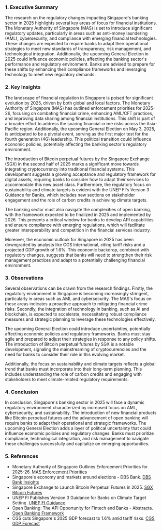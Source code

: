 ### 1. Executive Summary

The research on the regulatory changes impacting Singapore's banking sector in 2025 highlights several key areas of focus for financial institutions. The Monetary Authority of Singapore (MAS) is set to introduce significant regulatory updates, particularly in areas such as anti-money laundering (AML), cybersecurity, and compliance with emerging financial technologies. These changes are expected to require banks to adapt their operational strategies to meet new standards of transparency, risk management, and technological integration. Additionally, the upcoming General Election in 2025 could influence economic policies, affecting the banking sector's performance and regulatory environment. Banks are advised to prepare for these shifts by enhancing their compliance frameworks and leveraging technology to meet new regulatory demands.

### 2. Key Insights

The landscape of financial regulation in Singapore is poised for significant evolution by 2025, driven by both global and local factors. The Monetary Authority of Singapore (MAS) has outlined enforcement priorities for 2025-26, focusing on combating financial crime, enhancing AML/CFT practices, and improving data sharing among financial institutions. This shift is part of a broader effort to address the soaring financial crime risks across the Asia-Pacific region. Additionally, the upcoming General Election on May 3, 2025, is anticipated to be a pivotal event, serving as the first major test for the fourth generation (4G) leadership. This political transition could influence economic policies, potentially affecting the banking sector's regulatory environment.

The introduction of Bitcoin perpetual futures by the Singapore Exchange (SGX) in the second half of 2025 marks a significant move towards integrating cryptocurrency into traditional financial systems. This development suggests a growing acceptance and regulatory framework for digital assets, requiring banks to consider how to adapt their services to accommodate this new asset class. Furthermore, the regulatory focus on sustainability and climate targets is evident with the UNEP FI's Version 3 Guidance for Banks, which includes new sections on stakeholder engagement and the role of carbon credits in achieving climate targets.

The banking sector must also navigate the complexities of open banking, with the framework expected to be finalized in 2025 and implemented by 2026. This presents a critical window for banks to develop API capabilities and ensure compliance with emerging regulations, which will facilitate greater interoperability and competition in the financial services industry. 

Moreover, the economic outlook for Singapore in 2025 has been downgraded by analysts like CGS International, citing tariff risks and a projected GDP growth of 1.6%. This economic backdrop, combined with regulatory changes, suggests that banks will need to strengthen their risk management practices and adapt to a potentially challenging financial environment.

### 3. Observations

Several observations can be drawn from the research findings. Firstly, the regulatory environment in Singapore is becoming increasingly stringent, particularly in areas such as AML and cybersecurity. The MAS's focus on these areas indicates a proactive approach to mitigating financial crime risks. Secondly, the integration of technology in banking, such as AI and blockchain, is expected to accelerate, necessitating robust compliance measures and strategic planning to leverage these technologies effectively.

The upcoming General Election could introduce uncertainties, potentially affecting economic policies and regulatory frameworks. Banks must stay agile and prepared to adjust their strategies in response to any policy shifts. The introduction of Bitcoin perpetual futures by SGX is a notable development, signaling the mainstreaming of cryptocurrencies and the need for banks to consider their role in this evolving market.

Additionally, the focus on sustainability and climate targets reflects a global trend that banks must incorporate into their long-term planning. This includes understanding the role of carbon credits and engaging with stakeholders to meet climate-related regulatory requirements.

### 4. Conclusion

In conclusion, Singapore's banking sector in 2025 will face a dynamic regulatory environment characterized by increased focus on AML, cybersecurity, and sustainability. The introduction of new financial products like Bitcoin perpetual futures and the advancement of open banking will require banks to adapt their operational and strategic frameworks. The upcoming General Election adds a layer of political uncertainty that could influence economic policies and regulatory changes. Banks must prioritize compliance, technological integration, and risk management to navigate these challenges successfully and capitalize on emerging opportunities.

### 5. References

- Monetary Authority of Singapore Outlines Enforcement Priorities for 2025-26. [MAS Enforcement Priorities](https://www.lexology.com/library/detail.aspx?g=eca8c0fe-b6a7-4a22-9b0d-5e8f92454ca1)
- Singapore's economy and markets around elections - DBS Bank. [DBS Bank Insights](https://www.dbs.com.sg/sme/aics/templatedata/article/generic/data/en/GR/042025/250423_insights_singapore.xml)
- Singapore Exchange to Launch Bitcoin Perpetual Futures in 2025. [SGX Bitcoin Futures](https://www.ainvest.com/news/singapore-exchange-launch-bitcoin-perpetual-futures-2025-2504/)
- UNEP FI Publishes Version 3 Guidance for Banks on Climate Target Setting. [UNEP FI Guidance](https://www.regulationasia.com/unep-fi-publishes-version-3-guidance-for-banks-on-climate-target-setting/)
- Open Banking: The API Opportunity for Fintech and Banks - Abstracta. [Open Banking Framework](https://abstracta.us/blog/fintech/open-banking/)
- CGS cuts Singapore's 2025 GDP forecast to 1.6% amid tariff risks. [CGS GDP Forecast](https://sbr.com.sg/economy/news/cgs-cuts-singapores-2025-gdp-forecast-16-amid-tariff-risks)